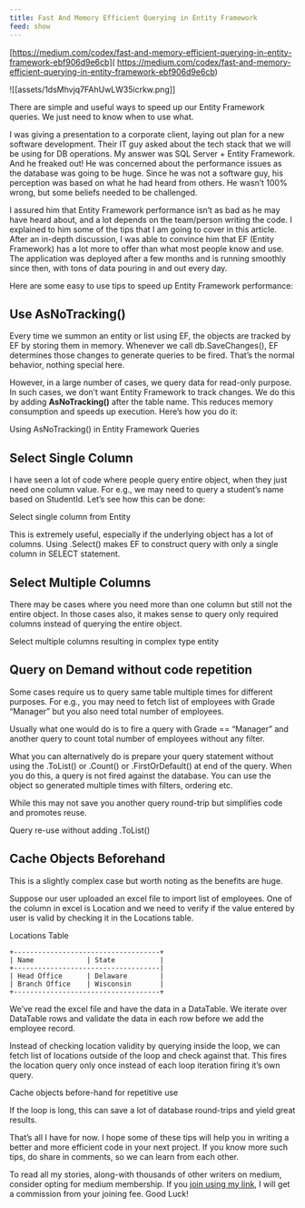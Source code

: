 ```yaml
---
title: Fast And Memory Efficient Querying in Entity Framework
feed: show
---
```


[https://medium.com/codex/fast-and-memory-efficient-querying-in-entity-framework-ebf906d9e6cb]( https://medium.com/codex/fast-and-memory-efficient-querying-in-entity-framework-ebf906d9e6cb)

![[assets/1dsMhvjq7FAhUwLW35icrkw.png]]

There are simple and useful ways to speed up our Entity Framework queries. We just need to know when to use what.

I was giving a presentation to a corporate client, laying out plan for a new software development. Their IT guy asked about the tech stack that we will be using for DB operations. My answer was SQL Server + Entity Framework. And he freaked out! He was concerned about the performance issues as the database was going to be huge. Since he was not a software guy, his perception was based on what he had heard from others. He wasn’t 100% wrong, but some beliefs needed to be challenged.

I assured him that Entity Framework performance isn’t as bad as he may have heard about, and a lot depends on the team/person writing the code. I explained to him some of the tips that I am going to cover in this article. After an in-depth discussion, I was able to convince him that EF (Entity Framework) has a lot more to offer than what most people know and use. The application was deployed after a few months and is running smoothly since then, with tons of data pouring in and out every day.

Here are some easy to use tips to speed up Entity Framework performance:

## Use AsNoTracking()

Every time we summon an entity or list using EF, the objects are tracked by EF by storing them in memory. Whenever we call db.SaveChanges(), EF determines those changes to generate queries to be fired. That’s the normal behavior, nothing special here.

However, in a large number of cases, we query data for read-only purpose. In such cases, we don’t want Entity Framework to track changes. We do this by adding **AsNoTracking()** after the table name. This reduces memory consumption and speeds up execution. Here’s how you do it:

Using AsNoTracking() in Entity Framework Queries

## Select Single Column

I have seen a lot of code where people query entire object, when they just need one column value. For e.g., we may need to query a student’s name based on StudentId. Let’s see how this can be done:

Select single column from Entity

This is extremely useful, especially if the underlying object has a lot of columns. Using .Select() makes EF to construct query with only a single column in SELECT statement.

## Select Multiple Columns

There may be cases where you need more than one column but still not the entire object. In those cases also, it makes sense to query only required columns instead of querying the entire object.

Select multiple columns resulting in complex type entity

## Query on Demand without code repetition

Some cases require us to query same table multiple times for different purposes. For e.g., you may need to fetch list of employees with Grade “Manager” but you also need total number of employees.

Usually what one would do is to fire a query with Grade == “Manager” and another query to count total number of employees without any filter.

What you can alternatively do is prepare your query statement without using the .ToList() or .Count() or .FirstOrDefault() at end of the query. When you do this, a query is not fired against the database. You can use the object so generated multiple times with filters, ordering etc.

While this may not save you another query round-trip but simplifies code and promotes reuse.

Query re-use without adding .ToList()

## Cache Objects Beforehand

This is a slightly complex case but worth noting as the benefits are huge.

Suppose our user uploaded an excel file to import list of employees. One of the column in excel is Location and we need to verify if the value entered by user is valid by checking it in the Locations table.

Locations Table

```Plain
+------------------------------------+
| Name             | State           |
+------------------------------------|
| Head Office      | Delaware        |
| Branch Office    | Wisconsin       |
+------------------------------------+
```

We’ve read the excel file and have the data in a DataTable. We iterate over DataTable rows and validate the data in each row before we add the employee record.

Instead of checking location validity by querying inside the loop, we can fetch list of locations outside of the loop and check against that. This fires the location query only once instead of each loop iteration firing it’s own query.

Cache objects before-hand for repetitive use

If the loop is long, this can save a lot of database round-trips and yield great results.

That’s all I have for now. I hope some of these tips will help you in writing a better and more efficient code in your next project. If you know more such tips, do share in comments, so we can learn from each other.

To read all my stories, along-with thousands of other writers on medium, consider opting for medium membership. If you [join using my link](https://prashantio.medium.com/membership), I will get a commission from your joining fee. Good Luck!
